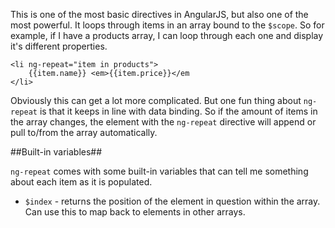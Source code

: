 This is one of the most basic directives in AngularJS, but also one of the most powerful.  It loops through items in an array bound to the `$scope`.  So for example, if I have a products array, I can loop through each one and display it's different properties.

    <li ng-repeat="item in products">
        {{item.name}} <em>{{item.price}}</em
    </li>

Obviously this can get a lot more complicated.  But one fun thing about `ng-repeat` is that it keeps in line with data binding.  So if the amount of items in the array changes, the element with the `ng-repeat` directive will append or pull to/from the array automatically.

##Built-in variables##

`ng-repeat` comes with some built-in variables that can tell me something about each item as it is populated.

* `$index` - returns the position of the element in question within the array.  Can use this to map back to elements in other arrays.
